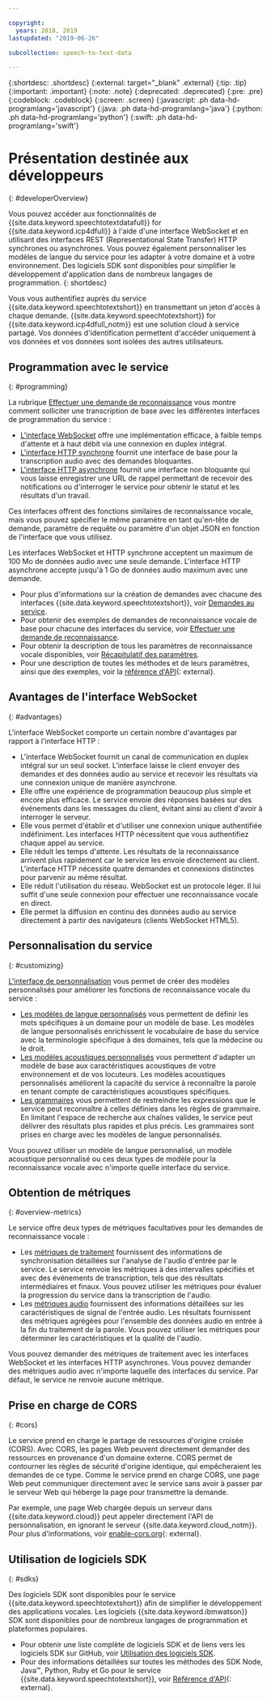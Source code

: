 ```yaml
---

copyright:
  years: 2018, 2019
lastupdated: "2019-06-26"

subcollection: speech-to-text-data

---
```


{:shortdesc: .shortdesc}
{:external: target="_blank" .external}
{:tip: .tip}
{:important: .important}
{:note: .note}
{:deprecated: .deprecated}
{:pre: .pre}
{:codeblock: .codeblock}
{:screen: .screen}
{:javascript: .ph data-hd-programlang='javascript'}
{:java: .ph data-hd-programlang='java'}
{:python: .ph data-hd-programlang='python'}
{:swift: .ph data-hd-programlang='swift'}

# Présentation destinée aux développeurs
{: #developerOverview}

Vous pouvez accéder aux fonctionnalités de {{site.data.keyword.speechtotextdatafull}} for {{site.data.keyword.icp4dfull}} à l'aide d'une interface WebSocket et en utilisant des interfaces REST (Representational State Transfer) HTTP synchrones ou asynchrones. Vous pouvez également personnaliser les modèles de langue du service pour les adapter à votre domaine et à votre environnement. Des logiciels SDK sont disponibles pour simplifier le développement d'application dans de nombreux langages de programmation.
{: shortdesc}

Vous vous authentifiez auprès du service {{site.data.keyword.speechtotextshort}} en transmettant un jeton d'accès à chaque demande. {{site.data.keyword.speechtotextshort}} for {{site.data.keyword.icp4dfull_notm}} est une solution cloud à service partagé. Vos données d'identification permettent d'accéder uniquement à vos données et vos données sont isolées des autres utilisateurs.

## Programmation avec le service
{: #programming}

La rubrique [Effectuer une demande de reconnaissance](/docs/services/speech-to-text-data?topic=speech-to-text-data-basic-request) vous montre comment solliciter une transcription de base avec les différentes interfaces de programmation du service :

-   [L'interface WebSocket](/docs/services/speech-to-text-data?topic=speech-to-text-data-websockets) offre une implémentation efficace, à faible temps d'attente et à haut débit via une connexion en duplex intégral.
-   [L'interface HTTP synchrone](/docs/services/speech-to-text-data?topic=speech-to-text-data-http) fournit une interface de base pour la transcription audio avec des demandes bloquantes.
-   [L'interface HTTP asynchrone](/docs/services/speech-to-text-data?topic=speech-to-text-data-async) fournit une interface non bloquante qui vous laisse enregistrer une URL de rappel permettant de recevoir des notifications ou d'interroger le service pour obtenir le statut et les résultats d'un travail.

Ces interfaces offrent des fonctions similaires de reconnaissance vocale, mais vous pouvez spécifier le même paramètre en tant qu'en-tête de demande, paramètre de requête ou paramètre d'un objet JSON en fonction de l'interface que vous utilisez. 

Les interfaces WebSocket et HTTP synchrone acceptent un maximum de 100 Mo de données audio avec une seule demande. L'interface HTTP asynchrone accepte jusqu'à 1 Go de données audio maximum avec une demande.

-   Pour plus d'informations sur la création de demandes avec chacune des interfaces {{site.data.keyword.speechtotextshort}}, voir [Demandes au service](/docs/services/speech-to-text-data?topic=speech-to-text-data-making-requests).
-   Pour obtenir des exemples de demandes de reconnaissance vocale de base pour chacune des interfaces du service, voir [Effectuer une demande de reconnaissance](/docs/services/speech-to-text-data?topic=speech-to-text-data-basic-request).
-   Pour obtenir la description de tous les paramètres de reconnaissance vocale disponibles, voir [Récapitulatif des paramètres](/docs/services/speech-to-text-data?topic=speech-to-text-data-summary).
-   Pour une description de toutes les méthodes et de leurs paramètres, ainsi que des exemples, voir la [référence d'API](https://{DomainName}/apidocs/speech-to-text-data){: external}.

## Avantages de l'interface WebSocket
{: #advantages}

L'interface WebSocket comporte un certain nombre d'avantages par rapport à l'interface HTTP :

-   L'interface WebSocket fournit un canal de communication en duplex intégral sur un seul socket. L'interface laisse le client envoyer des demandes et des données audio au service et recevoir les résultats via une connexion unique de manière asynchrone.
-   Elle offre une expérience de programmation beaucoup plus simple et encore plus efficace. Le service envoie des réponses basées sur des événements dans les messages du client, évitant ainsi au client d'avoir à interroger le serveur.
-   Elle vous permet d'établir et d'utiliser une connexion unique authentifiée indéfiniment. Les interfaces HTTP nécessitent que vous authentifiez chaque appel au service.
-   Elle réduit les temps d'attente. Les résultats de la reconnaissance arrivent plus rapidement car le service les envoie directement au client. L'interface HTTP nécessite quatre demandes et connexions distinctes pour parvenir au même résultat.
-   Elle réduit l'utilisation du réseau. WebSocket est un protocole léger. Il lui suffit d'une seule connexion pour effectuer une reconnaissance vocale en direct.
-   Elle permet la diffusion en continu des données audio au service directement à partir des navigateurs (clients WebSocket HTML5).

## Personnalisation du service
{: #customizing}

[L'interface de personnalisation](/docs/services/speech-to-text-data?topic=speech-to-text-data-customization) vous permet de créer des modèles personnalisés pour améliorer les fonctions de reconnaissance vocale du service :

-   [Les modèles de langue personnalisés](/docs/services/speech-to-text-data?topic=speech-to-text-data-languageCreate) vous permettent de définir les mots spécifiques à un domaine pour un modèle de base. Les modèles de langue personnalisés enrichissent le vocabulaire de base du service avec la terminologie spécifique à des domaines, tels que la médecine ou le droit.
-   [Les modèles acoustiques personnalisés](/docs/services/speech-to-text-data?topic=speech-to-text-data-acoustic) vous permettent d'adapter un modèle de base aux caractéristiques acoustiques de votre environnement et de vos locuteurs. Les modèles acoustiques personnalisés améliorent la capacité du service à reconnaître la parole en tenant compte de caractéristiques acoustiques spécifiques.
-   [Les grammaires](/docs/services/speech-to-text-data?topic=speech-to-text-data-grammars) vous permettent de restreindre les expressions que le service peut reconnaître à celles définies dans les règles de grammaire. En limitant l'espace de recherche aux chaînes valides, le service peut délivrer des résultats plus rapides et plus précis. Les grammaires sont prises en charge avec les modèles de langue personnalisés.

Vous pouvez utiliser un modèle de langue personnalisé, un modèle acoustique personnalisé ou ces deux types de modèle pour la reconnaissance vocale avec n'importe quelle interface du service.

## Obtention de métriques
{: #overview-metrics}

Le service offre deux types de métriques facultatives pour les demandes de reconnaissance vocale : 

-   Les [métriques de traitement](/docs/services/speech-to-text-data?topic=speech-to-text-data-metrics#processing_metrics) fournissent des informations de synchronisation détaillées sur l'analyse de l'audio d'entrée par le service. Le service renvoie les métriques à des intervalles spécifiés et avec des événements de transcription, tels que des résultats intermédiaires et finaux. Vous pouvez utiliser les métriques pour évaluer la progression du service dans la transcription de l'audio. 
-   Les [métriques audio](/docs/services/speech-to-text-data?topic=speech-to-text-data-metrics#audio_metrics) fournissent des informations détaillées sur les caractéristiques de signal de l'entrée audio. Les résultats fournissent des métriques agrégées pour l'ensemble des données audio en entrée à la fin du traitement de la parole. Vous pouvez utiliser les métriques pour déterminer les caractéristiques et la qualité de l'audio. 

Vous pouvez demander des métriques de traitement avec les interfaces WebSocket et les interfaces HTTP asynchrones. Vous pouvez demander des métriques audio avec n'importe laquelle des interfaces du service. Par défaut, le service ne renvoie aucune métrique.

## Prise en charge de CORS
{: #cors}

Le service prend en charge le partage de ressources d'origine croisée (CORS). Avec CORS, les pages Web peuvent directement demander des ressources en provenance d'un domaine externe. CORS permet de contourner les règles de sécurité d'origine identique, qui empêcheraient les demandes de ce type. Comme le service prend en charge CORS, une page Web peut communiquer directement avec le service sans avoir à passer par le serveur Web qui héberge la page pour transmettre la demande.

Par exemple, une page Web chargée depuis un serveur dans {{site.data.keyword.cloud}} peut appeler directement l'API de personnalisation, en ignorant le serveur {{site.data.keyword.cloud_notm}}. Pour plus d'informations, voir [enable-cors.org](https://enable-cors.org/){: external}.

## Utilisation de logiciels SDK
{: #sdks}

Des logiciels SDK sont disponibles pour le service {{site.data.keyword.speechtotextshort}} afin de simplifier le développement des applications vocales. Les logiciels {{site.data.keyword.ibmwatson}} SDK sont disponibles pour de nombreux langages de programmation et plateformes populaires.

-   Pour obtenir une liste complète de logiciels SDK et de liens vers les logiciels SDK sur GitHub, voir [Utilisation des logiciels SDK](/docs/services/watson?topic=watson-using-sdks).
-   Pour des informations détaillées sur toutes les méthodes des SDK Node, Java&trade;, Python, Ruby et Go pour le service {{site.data.keyword.speechtotextshort}}, voir [Référence d'API](https://{DomainName}/apidocs/speech-to-text-data){: external}.
